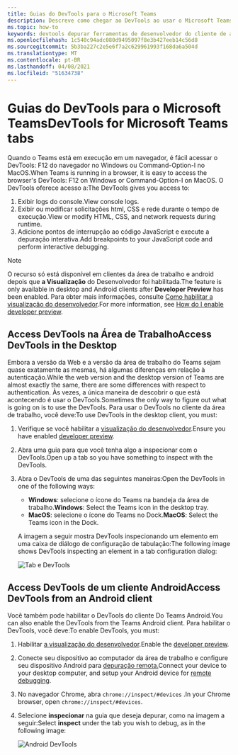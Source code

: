 ```yaml
---
title: Guias do DevTools para o Microsoft Teams
description: Descreve como chegar ao DevTools ao usar o Microsoft Teams Desktop Client
ms.topic: how-to
keywords: devtools depurar ferramentas de desenvolvedor do cliente de área de trabalho do chrome móvel
ms.openlocfilehash: 1c540c94adc080d9495097f8e3b427eeb14c56d8
ms.sourcegitcommit: 5b3ba227c2e5e6f7a2c629961993f168da6a504d
ms.translationtype: MT
ms.contentlocale: pt-BR
ms.lasthandoff: 04/08/2021
ms.locfileid: "51634738"
---
```

# <a name="devtools-for-microsoft-teams-tabs"></a><span data-ttu-id="c76a7-104">Guias do DevTools para o Microsoft Teams</span><span class="sxs-lookup"><span data-stu-id="c76a7-104">DevTools for Microsoft Teams tabs</span></span>

<span data-ttu-id="c76a7-105">Quando o Teams está em execução em um navegador, é fácil acessar o DevTools: F12 do navegador no Windows ou Command-Option-I no MacOS.</span><span class="sxs-lookup"><span data-stu-id="c76a7-105">When Teams is running in a browser, it is easy to access the browser's DevTools: F12 on Windows or Command-Option-I on MacOS.</span></span> <span data-ttu-id="c76a7-106">O DevTools oferece acesso a:</span><span class="sxs-lookup"><span data-stu-id="c76a7-106">The DevTools gives you access to:</span></span>

1. <span data-ttu-id="c76a7-107">Exibir logs do console.</span><span class="sxs-lookup"><span data-stu-id="c76a7-107">View console logs.</span></span>
1. <span data-ttu-id="c76a7-108">Exibir ou modificar solicitações html, CSS e rede durante o tempo de execução.</span><span class="sxs-lookup"><span data-stu-id="c76a7-108">View or modify HTML, CSS, and network requests during runtime.</span></span>
1. <span data-ttu-id="c76a7-109">Adicione pontos de interrupção ao código JavaScript e execute a depuração interativa.</span><span class="sxs-lookup"><span data-stu-id="c76a7-109">Add breakpoints to your JavaScript code and perform interactive debugging.</span></span>

> [!NOTE]
> <span data-ttu-id="c76a7-110">O recurso só está disponível em clientes da área de trabalho e android depois que **a Visualização** do Desenvolvedor foi habilitada.</span><span class="sxs-lookup"><span data-stu-id="c76a7-110">The feature is only available in desktop and Android clients after **Developer Preview** has been enabled.</span></span> <span data-ttu-id="c76a7-111">Para obter mais informações, consulte [Como habilitar a visualização do desenvolvedor](~/resources/dev-preview/developer-preview-intro.md).</span><span class="sxs-lookup"><span data-stu-id="c76a7-111">For more information, see [How do I enable developer preview](~/resources/dev-preview/developer-preview-intro.md).</span></span>

## <a name="access-devtools-in-the-desktop"></a><span data-ttu-id="c76a7-112">Access DevTools na Área de Trabalho</span><span class="sxs-lookup"><span data-stu-id="c76a7-112">Access DevTools in the Desktop</span></span>

<span data-ttu-id="c76a7-113">Embora a versão da Web e a versão da área de trabalho do Teams sejam quase exatamente as mesmas, há algumas diferenças em relação à autenticação.</span><span class="sxs-lookup"><span data-stu-id="c76a7-113">While the web version and the desktop version of Teams are almost exactly the same, there are some differences with respect to authentication.</span></span> <span data-ttu-id="c76a7-114">Às vezes, a única maneira de descobrir o que está acontecendo é usar o DevTools.</span><span class="sxs-lookup"><span data-stu-id="c76a7-114">Sometimes the only way to figure out what is going on is to use the DevTools.</span></span> <span data-ttu-id="c76a7-115">Para usar o DevTools no cliente da área de trabalho, você deve:</span><span class="sxs-lookup"><span data-stu-id="c76a7-115">To use DevTools in the desktop client, you must:</span></span>

1. <span data-ttu-id="c76a7-116">Verifique se você habilitar a [visualização do desenvolvedor](~/resources/dev-preview/developer-preview-intro.md).</span><span class="sxs-lookup"><span data-stu-id="c76a7-116">Ensure you have enabled [developer preview](~/resources/dev-preview/developer-preview-intro.md).</span></span>
1. <span data-ttu-id="c76a7-117">Abra uma guia para que você tenha algo a inspecionar com o DevTools.</span><span class="sxs-lookup"><span data-stu-id="c76a7-117">Open up a tab so you have something to inspect with the DevTools.</span></span>
1. <span data-ttu-id="c76a7-118">Abra o DevTools de uma das seguintes maneiras:</span><span class="sxs-lookup"><span data-stu-id="c76a7-118">Open the DevTools in one of the following ways:</span></span>
    * <span data-ttu-id="c76a7-119">**Windows**: selecione o ícone do Teams na bandeja da área de trabalho.</span><span class="sxs-lookup"><span data-stu-id="c76a7-119">**Windows**: Select the Teams icon in the desktop tray.</span></span>
    * <span data-ttu-id="c76a7-120">**MacOS**: selecione o ícone do Teams no Dock.</span><span class="sxs-lookup"><span data-stu-id="c76a7-120">**MacOS**: Select the Teams icon in the Dock.</span></span>
 
   <span data-ttu-id="c76a7-121">A imagem a seguir mostra DevTools inspecionando um elemento em uma caixa de diálogo de configuração de tabulação:</span><span class="sxs-lookup"><span data-stu-id="c76a7-121">The following image shows DevTools inspecting an element in a tab configuration dialog:</span></span>

   ![Tab e DevTools](~/assets/images/dev-preview/tab-and-devtools.png)

## <a name="access-devtools-from-an-android-client"></a><span data-ttu-id="c76a7-123">Access DevTools de um cliente Android</span><span class="sxs-lookup"><span data-stu-id="c76a7-123">Access DevTools from an Android client</span></span>

<span data-ttu-id="c76a7-124">Você também pode habilitar o DevTools do cliente Do Teams Android.</span><span class="sxs-lookup"><span data-stu-id="c76a7-124">You can also enable the DevTools from the Teams Android client.</span></span> <span data-ttu-id="c76a7-125">Para habilitar o DevTools, você deve:</span><span class="sxs-lookup"><span data-stu-id="c76a7-125">To enable DevTools, you must:</span></span>

1. <span data-ttu-id="c76a7-126">Habilitar [a visualização do desenvolvedor](~/resources/dev-preview/developer-preview-intro.md).</span><span class="sxs-lookup"><span data-stu-id="c76a7-126">Enable the [developer preview](~/resources/dev-preview/developer-preview-intro.md).</span></span>
1. <span data-ttu-id="c76a7-127">Conecte seu dispositivo ao computador da área de trabalho e configure seu dispositivo Android para [depuração remota.](https://developers.google.com/web/tools/chrome-devtools/remote-debugging/)</span><span class="sxs-lookup"><span data-stu-id="c76a7-127">Connect your device to your desktop computer, and setup your Android device for [remote debugging](https://developers.google.com/web/tools/chrome-devtools/remote-debugging/).</span></span>
1. <span data-ttu-id="c76a7-128">No navegador Chrome, abra `chrome://inspect/#devices` .</span><span class="sxs-lookup"><span data-stu-id="c76a7-128">In your Chrome browser, open `chrome://inspect/#devices`.</span></span>
1. <span data-ttu-id="c76a7-129">Selecione **inspecionar** na guia que deseja depurar, como na imagem a seguir:</span><span class="sxs-lookup"><span data-stu-id="c76a7-129">Select **inspect** under the tab you wish to debug, as in the following image:</span></span>

   ![Android DevTools](~/assets/images/android-devtools.png)
